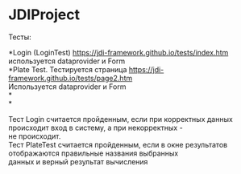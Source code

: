 # JDIProject

Тесты: 

*Login (LoginTest) https://jdi-framework.github.io/tests/index.htm  используется dataprovider и Form<br />
*Plate Test. Тестируется страница https://jdi-framework.github.io/tests/page2.htm  <br />
Используется dataprovider и Form<br />
*<br />
*<br />


Тест Login считается пройденным, если при корректных данных происходит вход в систему, а при некорректных - <br />
не происходит.<br />
Тест PlateTest считается пройденным, если в окне  результатов отображаются  правильные названия выбранных <br />
данных и верный результат вычисления <br />
